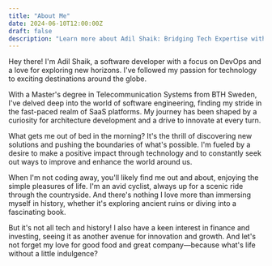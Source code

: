 ```yaml
---
title: "About Me"
date: 2024-06-10T12:00:00Z
draft: false
description: "Learn more about Adil Shaik: Bridging Tech Expertise with a Passion for Exploration."
---
```



Hey there! I'm Adil Shaik, a software developer with a focus on DevOps and a love for exploring new horizons. I've followed my passion for technology to exciting destinations around the globe.

With a Master's degree in Telecommunication Systems from BTH Sweden, I've delved deep into the world of software engineering, finding my stride in the fast-paced realm of SaaS platforms. My journey has been shaped by a curiosity for architecture development and a drive to innovate at every turn.

What gets me out of bed in the morning? It's the thrill of discovering new solutions and pushing the boundaries of what's possible. I'm fueled by a desire to make a positive impact through technology and to constantly seek out ways to improve and enhance the world around us.

When I'm not coding away, you'll likely find me out and about, enjoying the simple pleasures of life. I'm an avid cyclist, always up for a scenic ride through the countryside. And there's nothing I love more than immersing myself in history, whether it's exploring ancient ruins or diving into a fascinating book.

But it's not all tech and history! I also have a keen interest in finance and investing, seeing it as another avenue for innovation and growth. And let's not forget my love for good food and great company—because what's life without a little indulgence?
